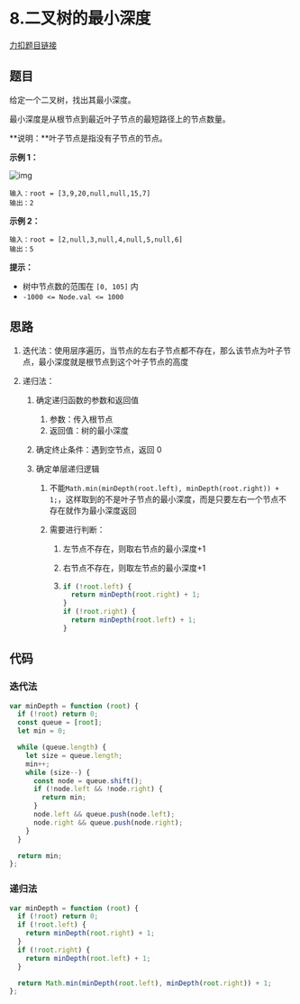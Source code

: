 # 8.二叉树的最小深度

[力扣题目链接](https://leetcode.cn/problems/minimum-depth-of-binary-tree/)

## 题目

给定一个二叉树，找出其最小深度。

最小深度是从根节点到最近叶子节点的最短路径上的节点数量。

**说明：**叶子节点是指没有子节点的节点。

**示例 1：**

![img](https://assets.leetcode.com/uploads/2020/10/12/ex_depth.jpg)

```
输入：root = [3,9,20,null,null,15,7]
输出：2
```

**示例 2：**

```
输入：root = [2,null,3,null,4,null,5,null,6]
输出：5
```

**提示：**

- 树中节点数的范围在 `[0, 105]` 内
- `-1000 <= Node.val <= 1000`

## 思路

1. 迭代法：使用层序遍历，当节点的左右子节点都不存在，那么该节点为叶子节点，最小深度就是根节点到这个叶子节点的高度

2. 递归法：

   1. 确定递归函数的参数和返回值

      1. 参数：传入根节点
      2. 返回值：树的最小深度

   2. 确定终止条件：遇到空节点，返回 0

   3. 确定单层递归逻辑

      1. 不能`Math.min(minDepth(root.left), minDepth(root.right)) + 1;`，这样取到的不是叶子节点的最小深度，而是只要左右一个节点不存在就作为最小深度返回

      2. 需要进行判断：

         1. 左节点不存在，则取右节点的最小深度+1

         2. 右节点不存在，则取左节点的最小深度+1

         3. ```js
            if (!root.left) {
              return minDepth(root.right) + 1;
            }
            if (!root.right) {
              return minDepth(root.left) + 1;
            }
            ```

## 代码

### 迭代法

```js
var minDepth = function (root) {
  if (!root) return 0;
  const queue = [root];
  let min = 0;

  while (queue.length) {
    let size = queue.length;
    min++;
    while (size--) {
      const node = queue.shift();
      if (!node.left && !node.right) {
        return min;
      }
      node.left && queue.push(node.left);
      node.right && queue.push(node.right);
    }
  }

  return min;
};
```

### 递归法

```js
var minDepth = function (root) {
  if (!root) return 0;
  if (!root.left) {
    return minDepth(root.right) + 1;
  }
  if (!root.right) {
    return minDepth(root.left) + 1;
  }

  return Math.min(minDepth(root.left), minDepth(root.right)) + 1;
};
```
